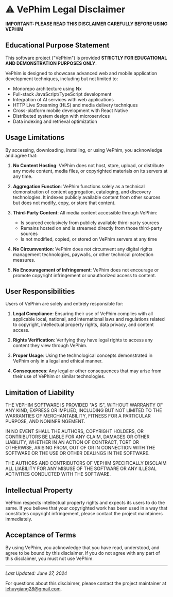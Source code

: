 # ⚠️ VePhim Legal Disclaimer

**IMPORTANT: PLEASE READ THIS DISCLAIMER CAREFULLY BEFORE USING VEPHIM**

## Educational Purpose Statement

This software project ("VePhim") is provided **STRICTLY FOR EDUCATIONAL AND DEMONSTRATION PURPOSES ONLY**. 

VePhim is designed to showcase advanced web and mobile application development techniques, including but not limited to:
- Monorepo architecture using Nx
- Full-stack JavaScript/TypeScript development
- Integration of AI services with web applications
- HTTP Live Streaming (HLS) and media delivery techniques
- Cross-platform mobile development with React Native
- Distributed system design with microservices
- Data indexing and retrieval optimization

## Usage Limitations

By accessing, downloading, installing, or using VePhim, you acknowledge and agree that:

1. **No Content Hosting**: VePhim does not host, store, upload, or distribute any movie content, media files, or copyrighted materials on its servers at any time.

2. **Aggregation Function**: VePhim functions solely as a technical demonstration of content aggregation, cataloging, and discovery technologies. It indexes publicly available content from other sources but does not modify, copy, or store that content.

3. **Third-Party Content**: All media content accessible through VePhim:
   - Is sourced exclusively from publicly available third-party sources
   - Remains hosted on and is streamed directly from those third-party sources
   - Is not modified, copied, or stored on VePhim servers at any time

4. **No Circumvention**: VePhim does not circumvent any digital rights management technologies, paywalls, or other technical protection measures.

5. **No Encouragement of Infringement**: VePhim does not encourage or promote copyright infringement or unauthorized access to content.

## User Responsibilities

Users of VePhim are solely and entirely responsible for:

1. **Legal Compliance**: Ensuring their use of VePhim complies with all applicable local, national, and international laws and regulations related to copyright, intellectual property rights, data privacy, and content access.

2. **Rights Verification**: Verifying they have legal rights to access any content they view through VePhim.

3. **Proper Usage**: Using the technological concepts demonstrated in VePhim only in a legal and ethical manner.

4. **Consequences**: Any legal or other consequences that may arise from their use of VePhim or similar technologies.

## Limitation of Liability

THE VEPHIM SOFTWARE IS PROVIDED "AS IS", WITHOUT WARRANTY OF ANY KIND, EXPRESS OR IMPLIED, INCLUDING BUT NOT LIMITED TO THE WARRANTIES OF MERCHANTABILITY, FITNESS FOR A PARTICULAR PURPOSE, AND NONINFRINGEMENT.

IN NO EVENT SHALL THE AUTHORS, COPYRIGHT HOLDERS, OR CONTRIBUTORS BE LIABLE FOR ANY CLAIM, DAMAGES OR OTHER LIABILITY, WHETHER IN AN ACTION OF CONTRACT, TORT OR OTHERWISE, ARISING FROM, OUT OF OR IN CONNECTION WITH THE SOFTWARE OR THE USE OR OTHER DEALINGS IN THE SOFTWARE.

THE AUTHORS AND CONTRIBUTORS OF VEPHIM SPECIFICALLY DISCLAIM ALL LIABILITY FOR ANY MISUSE OF THE SOFTWARE OR ANY ILLEGAL ACTIVITIES CONDUCTED WITH THE SOFTWARE.

## Intellectual Property

VePhim respects intellectual property rights and expects its users to do the same. If you believe that your copyrighted work has been used in a way that constitutes copyright infringement, please contact the project maintainers immediately.

## Acceptance of Terms

By using VePhim, you acknowledge that you have read, understood, and agree to be bound by this disclaimer. If you do not agree with any part of this disclaimer, you must not use VePhim.

---

*Last Updated: June 27, 2024*

For questions about this disclaimer, please contact the project maintainer at lehuygiang28@gmail.com. 
